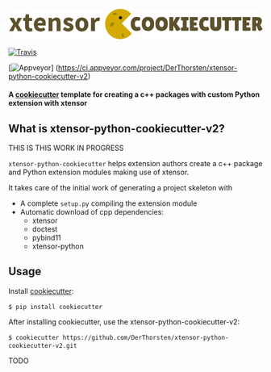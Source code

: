 ![cookicutter-logo](./cookiecutter.png)




[![Travis](https://travis-ci.org/DerThorsten/xtensor-python-cookiecutter-v2.svg?branch=master)](https://travis-ci.org/DerThorsten/xtensor-python-cookiecutter-v2)


[![Appveyor](https://ci.appveyor.com/api/projects/status/qwjg22qb8as1bndp?svg=true)]
(https://ci.appveyor.com/project/DerThorsten/xtensor-python-cookiecutter-v2)



#### A [cookiecutter](https://github.com/audreyr/cookiecutter) template for creating a c++ packages with custom Python extension with xtensor

## What is xtensor-python-cookiecutter-v2?

THIS IS THIS WORK IN PROGRESS

`xtensor-python-cookiecutter` helps extension authors create a c++ package and  Python extension modules making use of xtensor.

It takes care of the initial work of generating a project skeleton with

- A complete `setup.py` compiling the extension module
- Automatic download of cpp dependencies:
    - xtensor
    - doctest
    - pybind11
    - xtensor-python

## Usage

Install [cookiecutter](https://github.com/audreyr/cookiecutter):

    $ pip install cookiecutter

After installing cookiecutter, use the xtensor-python-cookiecutter-v2:

    $ cookiecutter https://github.com/DerThorsten/xtensor-python-cookiecutter-v2.git

TODO